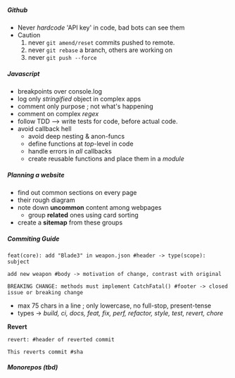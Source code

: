 
##### Github
- Never *hardcode* 'API key' in code, bad bots can see them
- Caution
    1. never `git amend/reset` commits pushed to remote.
    2. never `git rebase` a branch, others are working on
    4. never `git push --force` 

##### Javascript
- breakpoints over console.log 
- log only *stringified* object in complex apps
- comment only purpose ; not what's happening
- comment on complex *regex*
- follow TDD --> write tests for code, before actual code.
- avoid callback hell
	- avoid deep nesting & anon-funcs
	- define functions at *top*-level in code
	- handle errors in *all* callbacks
	- create reusable functions and place them in a *module*

##### Planning a website
- find out common sections on every page
- their rough diagram
- note down **uncommon** content among webpages
	- group **related** ones using card sorting
- create a **sitemap** from these groups

##### Commiting Guide

```shell
feat(core): add "Blade3" in weapon.json #header -> type(scope): subject 

add new weapon #body -> motivation of change, contrast with original

BREAKING CHANGE: methods must implement CatchFatal() #footer -> closed issue or breaking change
```

- max 75 chars in a line ; only lowercase, no full-stop, present-tense
- types -> *build, ci, docs, feat, fix, perf, refactor, style, test, revert, chore*

**Revert**
```shell
revert: #header of reverted commit

This reverts commit #sha
```


##### Monorepos (tbd)